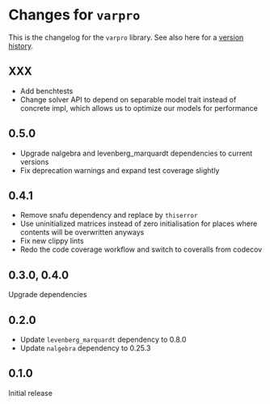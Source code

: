# Changes for `varpro`

This is the changelog for the `varpro` library. See also here for a [version history](https://crates.io/crates/varpro/versions).

## XXX
- Add benchtests
- Change solver API to depend on separable model trait instead of concrete impl,
which allows us to optimize our models for performance

## 0.5.0
- Upgrade nalgebra and levenberg_marquardt dependencies to current versions
- Fix deprecation warnings and expand test coverage slightly

## 0.4.1
- Remove snafu dependency and replace by `thiserror`
- Use uninitialized matrices instead of zero initialisation for places where contents will be overwritten anyways
- Fix new clippy lints
- Redo the code coverage workflow and switch to coveralls from codecov

## 0.3.0, 0.4.0
Upgrade dependencies


## 0.2.0

- Update `levenberg_marquardt` dependency to 0.8.0
- Update `nalgebra` dependency to 0.25.3

## 0.1.0
Initial release
